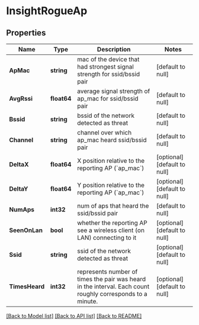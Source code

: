 # InsightRogueAp

## Properties
Name | Type | Description | Notes
------------ | ------------- | ------------- | -------------
**ApMac** | **string** | mac of the device that had strongest signal strength for ssid/bssid pair | [default to null]
**AvgRssi** | **float64** | average signal strength of ap_mac for ssid/bssid pair | [default to null]
**Bssid** | **string** | bssid of the network detected as threat | [default to null]
**Channel** | **string** | channel over which ap_mac heard ssid/bssid pair | [default to null]
**DeltaX** | **float64** | X position relative to the reporting AP (&#x60;ap_mac&#x60;) | [optional] [default to null]
**DeltaY** | **float64** | Y position relative to the reporting AP (&#x60;ap_mac&#x60;) | [optional] [default to null]
**NumAps** | **int32** | num of aps that heard the ssid/bssid pair | [default to null]
**SeenOnLan** | **bool** | whether the reporting AP see a wireless client (on LAN) connecting to it | [optional] [default to null]
**Ssid** | **string** | ssid of the network detected as threat | [optional] [default to null]
**TimesHeard** | **int32** | represents number of times the pair was heard in the interval. Each count roughly corresponds to a minute. | [optional] [default to null]

[[Back to Model list]](../README.md#documentation-for-models) [[Back to API list]](../README.md#documentation-for-api-endpoints) [[Back to README]](../README.md)

